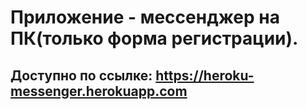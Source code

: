 # Приложение - мессенджер на ПК(только форма регистрации).  
## Доступно по ссылке: https://heroku-messenger.herokuapp.com  
